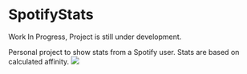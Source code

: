 # SpotifyStats
Work In Progress, Project is still under development.

Personal project to show stats from a Spotify user. 
Stats are based on calculated affinity.
<img src="https://i.imgur.com/kMTK0Lq.png"/>





